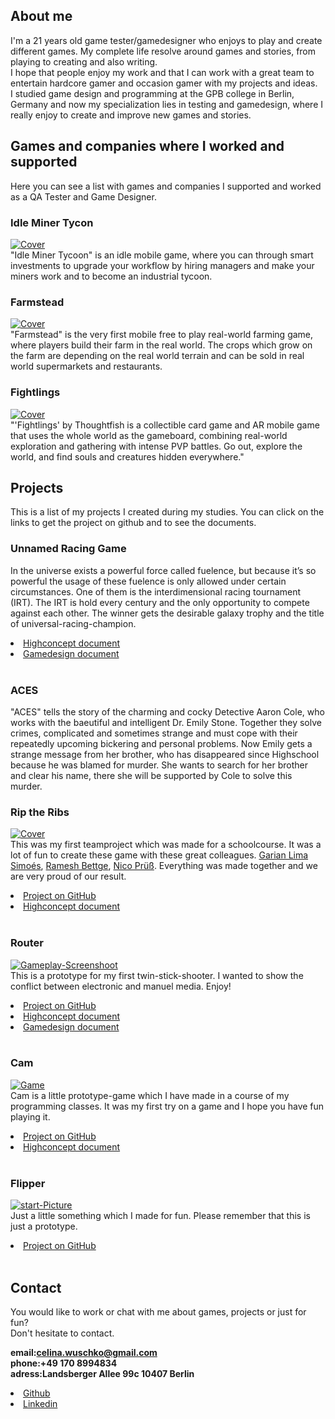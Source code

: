 <head>

</head>

## About me
I'm a 21 years old game tester/gamedesigner who enjoys to play and create different games. My complete life resolve around games and stories, from playing to creating and also writing.  
I hope that people enjoy my work and that I can work with a great team to entertain hardcore gamer and occasion gamer with my projects and ideas.  
I studied game design and programming at the GPB college in Berlin, Germany and now my specialization lies in testing and gamedesign, where I really enjoy to create and improve new games and stories.

## Games and companies where I worked and supported
Here you can see a list with games and companies I supported and worked as a QA Tester and Game Designer.

### Idle Miner Tycon
<a href="https://www.idleminertycoon.com/"><img src="https://www.idleminertycoon.com/wp-content/uploads/2018/06/imt-logo.png" alt="Cover" border="0"></a><br/>
"Idle Miner Tycoon" is an idle mobile game, where you can through smart investments to upgrade your workflow by hiring managers and make your miners work and to become an industrial tycoon.

### Farmstead
<a href="https://www.farmstead-game.de/"><img src="http://www.thoughtfish.de/wp-content/uploads/revslider/farmstead/FS_prototype_logo_03.png" alt="Cover" border="0"></a><br/>
"Farmstead" is the very first mobile free to play real-world farming game, where players build their farm in the real world. The crops which grow on the farm are depending on the real world terrain and can be sold in real world supermarkets and restaurants.

### Fightlings
<a href="http://www.thoughtfish.de/fightlings/"><img src="http://www.thoughtfish.de/wp-content/uploads/revslider/fightlings/FL_logo_white_small_square.png" alt="Cover" border="0"></a><br/>
"'Fightlings' by Thoughtfish is a collectible card game and AR mobile game that uses the whole world as the gameboard, combining real-world exploration and gathering with intense PVP battles. Go out, explore the world, and find souls and creatures hidden everywhere."

## Projects
This is a list of my projects I created during my studies.
You can click on the links to get the project on github and to see the documents.

### Unnamed Racing Game
In the universe exists a powerful force called fuelence, but because it’s so powerful the usage of these fuelence is only allowed under certain circumstances. One of them is the interdimensional racing tournament (IRT). The IRT is hold every century and the only opportunity to compete against each other. The winner gets the desirable galaxy trophy and the title of universal-racing-champion.
<li><a href="https://www.docdroid.net/fXBN0i3/highconceptdocumentunnamedracinggame.pdf">Highconcept document</a></li>
<li><a href="https://www.docdroid.net/5J4pjYw/gamedesigndocumentunnamedracinggame.pdf">Gamedesign document</a></li><br/>

### ACES
"ACES" tells the story of the charming and cocky Detective Aaron Cole, who works with the baeutiful and intelligent Dr. Emily Stone. Together they solve crimes, complicated and sometimes strange and must cope with their repeatedly upcoming bickering and personal problems. Now Emily gets a strange message from her brother, who has disappeared since Highschool because he was blamed for murder. She wants to search for her brother and clear his name, there she will be supported by Cole to solve this murder.

### Rip the Ribs
<a href="https://ibb.co/ypSdxFX"><img src="https://i.ibb.co/8bcNQg0/Cover.jpg" alt="Cover" border="0"></a><br/>
This was my first teamproject which was made for a schoolcourse. It was a lot of fun to create these game with these great colleagues. [Garian Lima Simoés](https://garimann.com/Home/), [Ramesh Bettge](https://rameshbettge.github.io/), [Nico Prüß](https://www.linkedin.com/in/nico-pr%C3%BC%C3%9F-14225a162/?originalSubdomain=de). Everything was made together and we are very proud of our result.
<li><a href="https://github.com/RameshBettge/VR_Pirates">Project on GitHub</a></li>
<li><a href="https://www.slideshare.net/secret/qIEJyYhapkKNWA">Highconcept document</a></li><br/>

### Router
<a href="https://ibb.co/D1rjd76"><img src="https://i.ibb.co/x2FrZMc/Gameplay-Screenshoot.png" alt="Gameplay-Screenshoot" border="0"></a><br/>
This is a prototype for my first twin-stick-shooter. I wanted to show the conflict between electronic and manuel media. Enjoy!
<li><a href="https://github.com/CLina10/Router">Project on GitHub</a></li>
<li><a href="https://www.docdroid.net/eorRrpM/highconceptdocumentrouter.pdf">Highconcept document</a></li>
<li><a href="https://www.docdroid.net/YNB1cps/gamedesigndocumentrouter.pdf">Gamedesign document</a></li><br/>

### Cam
<a href="https://ibb.co/28T8Pc2"><img src="https://i.ibb.co/k3t30qn/Game.jpg" alt="Game" border="0"></a><br/>
Cam is a little prototype-game which I have made in a course of my programming classes. It was my first try on a game and I hope you have fun playing it.
<li><a href="https://github.com/CLina10/Cam">Project on GitHub</a></li>
<li><a href="https://www.docdroid.net/wmSOkka/highconceptdocumentcam.pdf">Highconcept document</a></li><br/>

### Flipper
<a href="https://ibb.co/r5TXzQk"><img src="https://i.ibb.co/mh1P2RJ/start-Picture.jpg" alt="start-Picture" border="0"></a><br/>
Just a little something which I made for fun. Please remember that this is just a prototype.
<li><a href="https://github.com/CLina10/Flipper">Project on GitHub</a></li><br/>

## Contact
You would like to work or chat with me about games, projects or just for fun?  
Don't hesitate to contact.

**email:celina.wuschko@gmail.com**  
**phone:+49 170 8994834**  
**adress:Landsberger Allee 99c 10407 Berlin**  
<li><a href="https://github.com/CLina10">Github</a></li>
<li><a href="https://www.linkedin.com/in/celina-wuschko-10aa3a162/">Linkedin</a></li>
